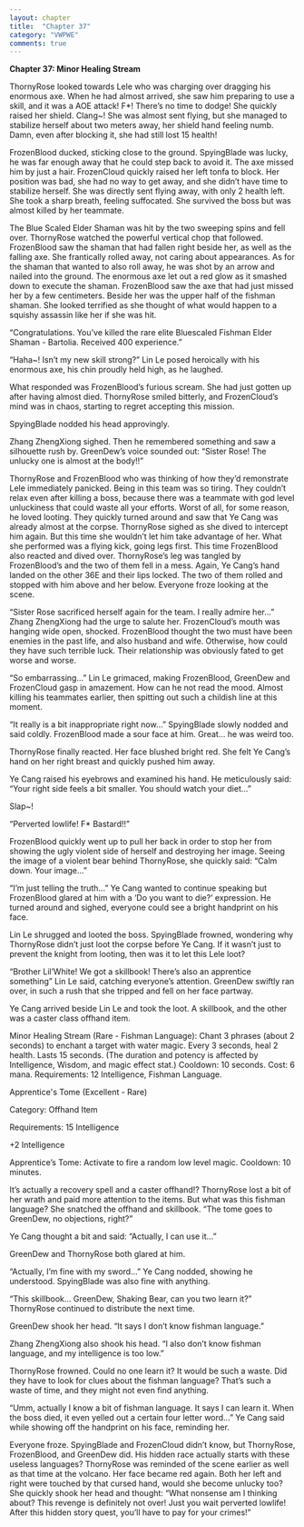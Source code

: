 ```yaml
---
layout: chapter
title:  "Chapter 37"
category: "VWPWE"
comments: true
---
```


**Chapter 37: Minor Healing Stream**

ThornyRose looked towards Lele who was charging over dragging his enormous axe. When he had almost arrived, she saw him preparing to use a skill, and it was a AOE attack! F*! There’s no time to dodge! She quickly raised her shield. Clang~! She was almost sent flying, but she managed to stabilize herself about two meters away, her shield hand feeling numb. Damn, even after blocking it, she had still lost 15 health!
 
FrozenBlood ducked, sticking close to the ground. SpyingBlade was lucky, he was far enough away that he could step back to avoid it. The axe missed him by just a hair. FrozenCloud quickly raised her left tonfa to block. Her position was bad, she had no way to get away, and she didn’t have time to stabilize herself. She was directly sent flying away, with only 2 health left. She took a sharp breath, feeling suffocated. She survived the boss but was almost killed by her teammate.  
 
The Blue Scaled Elder Shaman was hit by the two sweeping spins and fell over. ThornyRose watched the powerful vertical chop that followed. FrozenBlood saw the shaman that had fallen right beside her, as well as the falling axe. She frantically rolled away, not caring about appearances. As for the shaman that wanted to also roll away, he was shot by an arrow and nailed into the ground. The enormous axe let out a red glow as it smashed down to execute the shaman. FrozenBlood saw the axe that had just missed her by a few centimeters. Beside her was the upper half of the fishman shaman. She looked terrified as she thought of what would happen to a squishy assassin like her if she was hit.

“Congratulations. You’ve killed the rare elite Bluescaled Fishman Elder Shaman - Bartolia. Received 400 experience.” 
 
“Haha~! Isn’t my new skill strong?”  Lin Le posed heroically with his enormous axe, his chin proudly held high, as he laughed.
 
What responded was FrozenBlood’s furious scream. She had just gotten up after having almost died. ThornyRose smiled bitterly, and FrozenCloud’s mind was in chaos, starting to regret accepting this mission.
 
SpyingBlade nodded his head approvingly.
 
Zhang ZhengXiong sighed. Then he remembered something and saw a silhouette rush by. GreenDew’s voice sounded out: “Sister Rose! The unlucky one is almost at the body!!”
 
ThornyRose and FrozenBlood who was thinking of how they’d remonstrate Lele immediately panicked. Being in this team was so tiring. They couldn’t relax even after killing a boss, because there was a teammate with god level unluckiness that could waste all your efforts. Worst of all, for some reason, he loved looting. They quickly turned around and saw that Ye Cang was already almost at the corpse. ThornyRose sighed as she dived to intercept him again. But this time she wouldn’t let him take advantage of her. What she performed was a flying kick, going legs first. This time FrozenBlood also reacted and dived over. ThornyRose’s leg was tangled by FrozenBlood’s and the two of them fell in a mess. Again, Ye Cang’s hand landed on the other 36E and their lips locked. The two of them rolled and stopped with him above and her below. Everyone froze looking at the scene.
 
“Sister Rose sacrificed herself again for the team. I really admire her...” Zhang ZhengXiong had the urge to salute her. FrozenCloud’s mouth was hanging wide open, shocked. FrozenBlood thought the two must have been enemies in the past life, and also husband and wife. Otherwise, how could they have such terrible luck. Their relationship was obviously fated to get worse and worse.
 
“So embarrassing...” Lin Le grimaced, making FrozenBlood, GreenDew and FrozenCloud gasp in amazement. How can he not read the mood. Almost killing his teammates earlier, then spitting out such a childish line at this moment.
 
“It really is a bit inappropriate right now...” SpyingBlade slowly nodded and said coldly. FrozenBlood made a sour face at him. Great... he was weird too.
 
ThornyRose finally reacted. Her face blushed bright red. She felt Ye Cang’s hand on her right breast and quickly pushed him away.
 
Ye Cang raised his eyebrows and examined his hand. He meticulously said: “Your right side feels a bit smaller. You should watch your diet...”
 
Slap~!
 
“Perverted lowlife! F* Bastard!!”
 
FrozenBlood quickly went up to pull her back in order to stop her from showing the ugly violent side of herself and destroying her image. Seeing the image of a violent bear behind ThornyRose, she quickly said: “Calm down. Your image...”
 
“I’m just telling the truth...” Ye Cang wanted to continue speaking but FrozenBlood glared at him with a ‘Do you want to die?’ expression. He turned around and sighed, everyone could see a bright handprint on his face.
 
Lin Le shrugged and looted the boss. SpyingBlade frowned, wondering why ThornyRose didn’t just loot the corpse before Ye Cang. If it wasn’t just to prevent the knight from looting, then was it to let this Lele loot?
 
“Brother Lil’White! We got a skillbook! There’s also an apprentice something” Lin Le said, catching everyone’s attention. GreenDew swiftly ran over, in such a rush that she tripped and fell on her face partway.
 
Ye Cang arrived beside Lin Le and took the loot. A skillbook, and the other was a caster class offhand item.
 
Minor Healing Stream (Rare - Fishman Language): Chant 3 phrases (about 2 seconds) to enchant a target with water magic. Every 3 seconds, heal 2 health. Lasts 15 seconds. (The duration and potency is affected by Intelligence, Wisdom, and magic effect stat.) Cooldown: 10 seconds. Cost: 6 mana. Requirements: 12 Intelligence, Fishman Language.
 
Apprentice's Tome (Excellent - Rare)
 
Category: Offhand Item
 
Requirements: 15 Intelligence
 
+2 Intelligence
 
Apprentice’s Tome: Activate to fire a random low level magic. Cooldown: 10 minutes.
 
It’s actually a recovery spell and a caster offhand!? ThornyRose lost a bit of her wrath and paid more attention to the items. But what was this fishman language? She snatched the offhand and skillbook. “The tome goes to GreenDew, no objections, right?”
 
Ye Cang thought a bit and said: “Actually, I can use it...”
 
GreenDew and ThornyRose both glared at him.
 
“Actually, I’m fine with my sword...” Ye Cang nodded, showing he understood. SpyingBlade was also fine with anything. 
 
“This skillbook... GreenDew, Shaking Bear, can you two learn it?” ThornyRose continued to distribute the next time.
 
GreenDew shook her head. “It says I don’t know fishman language.”
 
Zhang ZhengXiong also shook his head. “I also don’t know fishman language, and my intelligence is too low.”
 
ThornyRose frowned. Could no one learn it? It would be such a waste. Did they have to look for clues about the fishman language? That’s such a waste of time, and they might not even find anything.
 
“Umm, actually I know a bit of fishman language. It says I can learn it. When the boss died, it even yelled out a certain four letter word...” Ye Cang said while showing off the handprint on his face, reminding her.
 
Everyone froze. SpyingBlade and FrozenCloud didn’t know, but ThornyRose, FrozenBlood, and GreenDew did. His hidden race actually starts with these useless languages? ThornyRose was reminded of the scene earlier as well as that time at the volcano. Her face became red again. Both her left and right were touched by that cursed hand, would she become unlucky too? She quickly shook her head and thought: “What nonsense am I thinking about? This revenge is definitely not over! Just you wait perverted lowlife! After this hidden story quest, you’ll have to pay for your crimes!”